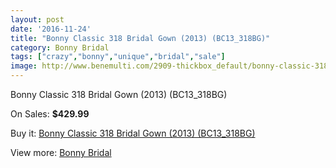 ```yaml
---
layout: post
date: '2016-11-24'
title: "Bonny Classic 318 Bridal Gown (2013) (BC13_318BG)"
category: Bonny Bridal
tags: ["crazy","bonny","unique","bridal","sale"]
image: http://www.benemulti.com/2909-thickbox_default/bonny-classic-318-bridal-gown-2013-bc13318bg.jpg
---
```

Bonny Classic 318 Bridal Gown (2013) (BC13_318BG)

On Sales: **$429.99**
<a href="https://www.benemulti.com/en/bonny-bridalnbsp/1140-bonny-classic-318-bridal-gown-2013-bc13318bg.html"><amp-img layout="responsive" width="600" height="600" src="//www.benemulti.com/2909-thickbox_default/bonny-classic-318-bridal-gown-2013-bc13318bg.jpg" alt="Bonny Classic 318 Bridal Gown (2013) (BC13_318BG) 0" /></a>
<a href="https://www.benemulti.com/en/bonny-bridalnbsp/1140-bonny-classic-318-bridal-gown-2013-bc13318bg.html"><amp-img layout="responsive" width="600" height="600" src="//www.benemulti.com/2910-thickbox_default/bonny-classic-318-bridal-gown-2013-bc13318bg.jpg" alt="Bonny Classic 318 Bridal Gown (2013) (BC13_318BG) 1" /></a>
<a href="https://www.benemulti.com/en/bonny-bridalnbsp/1140-bonny-classic-318-bridal-gown-2013-bc13318bg.html"><amp-img layout="responsive" width="600" height="600" src="//www.benemulti.com/2911-thickbox_default/bonny-classic-318-bridal-gown-2013-bc13318bg.jpg" alt="Bonny Classic 318 Bridal Gown (2013) (BC13_318BG) 2" /></a>

Buy it: [Bonny Classic 318 Bridal Gown (2013) (BC13_318BG)](https://www.benemulti.com/en/bonny-bridalnbsp/1140-bonny-classic-318-bridal-gown-2013-bc13318bg.html "Bonny Classic 318 Bridal Gown (2013) (BC13_318BG)")

View more: [Bonny Bridal](https://www.benemulti.com/en/16-bonny-bridalnbsp "Bonny Bridal")